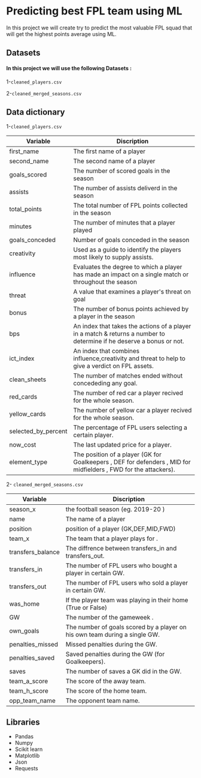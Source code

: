 
# Predicting best FPL team using ML

In this project we will create try to predict the most valuable FPL squad that will get the highest points average using ML.



## Datasets

#### In this project we will use the following Datasets :

1-`cleaned_players.csv`

2-`cleaned_merged_seasons.csv` 

## Data dictionary

1-`cleaned_players.csv`



| Variable          | Discription                                                                                           |
|-----------------|-------------------------------------------------------|
| first_name	                | The first name of a player                                                             |
| second_name	    |                 The second name of a player                             |
| goals_scored |   The number of scored goals in the season                                     |
| assists            | The number of assists deliverd in the season                                                    |
| total_points           | The total number of FPL points collected in the season                                                         |
| minutes             | The number of minutes that a player played                                                      |
| goals_conceded               | Number of goals conceded in the season                                                        |
| creativity              | Used as a guide to identify the players most likely to supply assists.                                                 |
| influence   | Evaluates the degree to which a player has made an impact on a single match or throughout the season             |
| threat     | A value that examines a player's threat on goal                                                   |
| bonus  | The number of bonus points achieved by a player in the season                                                |
| bps           | An index that takes the actions of a player in a match & returns a number to determine if he deserve a bonus or not. |
| ict_index | An index that combines influence,creativity and threat to help to give a verdict on FPL assets.                                                  |
| clean_sheets	         | The number of matches ended without concededing any goal.                                                |
| red_cards          | The number of red car a player recived for the whole season.                                                 |
| yellow_cards          | The number of yellow car a player recived for the whole season.                                                 |
| selected_by_percent          | The percentage of FPL users selecting a certain player.                                                 |
| now_cost          | The last updated price for a player.                                                 |
| element_type          | The position of a player (GK for Goalkeepers , DEF for defenders , MID for midfielders , FWD for the attackers).                                                 |

2-
`cleaned_merged_seasons.csv`


| Variable          | Discription                                                                                           |
|-----------------|-------------------------------------------------------|
| season_x	                | the football season (eg. 2019-20 )                                                             |
| name	    |                 The  name of a player                             |
| position |   position of a player (GK,DEF,MID,FWD)                                   |
| team_x            | The team that a player plays for .                                                    |
| transfers_balance	         | The diffrence between transfers_in and transfers_out.                                                |
| transfers_in | The number of FPL users who bought a player in certain GW.                                                  |
| transfers_out	         | The number of FPL users who sold a player in certain GW.                                                |
| was_home          | If the player team was playing in their home (True or False)                                                 |
| GW          | The number of the gameweek .                                                 |
| own_goals          | The number of goals scored by a player on his own team during a single GW.                                                 |
| penalties_missed          | Missed penalties during the GW.                                                 |
| penalties_saved          | Saved penalties during the GW (for Goalkeepers).                                                 |
| saves          | The number of saves a GK did in the GW.                                                 |
| team_a_score          | The score of the away team.                                                 |
| team_h_score          | The score of the home team.                                                 |
| opp_team_name          | The opponent team name.                                                 |



## Libraries 

- Pandas
- Numpy
- Scikit learn
- Matplotlib
- Json
- Requests

